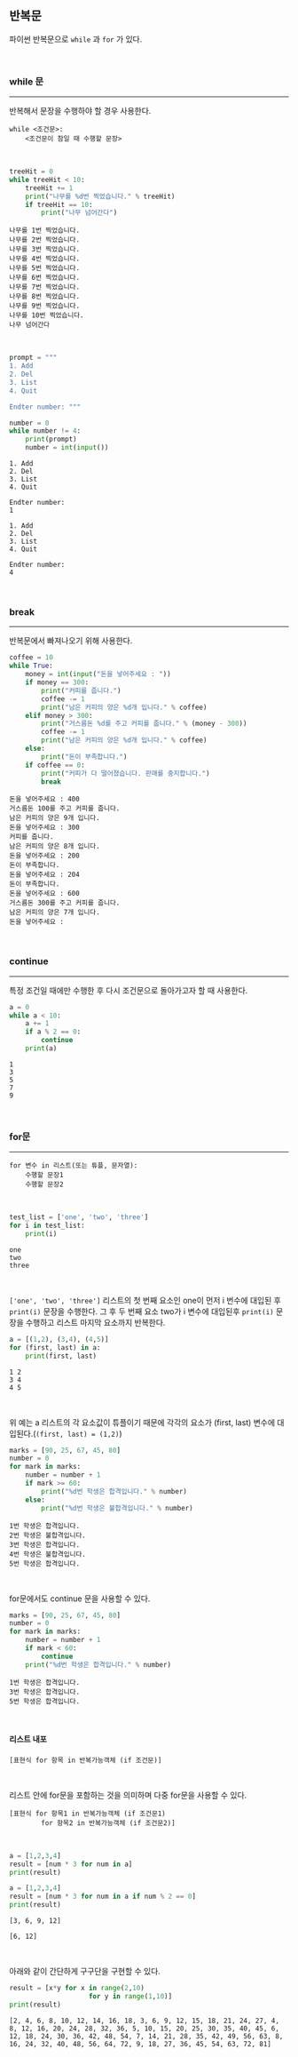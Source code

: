 
## 반복문

파이썬 반복문으로 `while` 과 `for` 가 있다.

<br>

### while 문
---

반복해서 문장을 수행하야 할 경우 사용한다.

```
while <조건문>:
    <조건문이 참일 때 수행할 문장>
```

<br>

```python
treeHit = 0
while treeHit < 10:
    treeHit += 1
    print("나무를 %d번 찍었습니다." % treeHit)
    if treeHit == 10:
        print("나무 넘어간다")
```

```text
나무를 1번 찍었습니다.
나무를 2번 찍었습니다.
나무를 3번 찍었습니다.
나무를 4번 찍었습니다.
나무를 5번 찍었습니다.
나무를 6번 찍었습니다.
나무를 7번 찍었습니다.
나무를 8번 찍었습니다.
나무를 9번 찍었습니다.
나무를 10번 찍었습니다.
나무 넘어간다
```

<br>

```python
prompt = """
1. Add
2. Del
3. List
4. Quit

Endter number: """

number = 0
while number != 4:
    print(prompt)
    number = int(input())
```

```text
1. Add
2. Del
3. List
4. Quit

Endter number:
1

1. Add
2. Del
3. List
4. Quit

Endter number:
4
```

<br>

### break
---

반복문에서 빠져나오기 위해 사용한다.

```python
coffee = 10
while True:
    money = int(input("돈을 넣어주세요 : "))
    if money == 300:
        print("커피를 줍니다.")
        coffee -= 1
        print("남은 커피의 양은 %d개 입니다." % coffee)
    elif money > 300:
        print("거스름돈 %d를 주고 커피를 줍니다." % (money - 300))
        coffee -= 1
        print("남은 커피의 양은 %d개 입니다." % coffee)
    else:
        print("돈이 부족합니다.")
    if coffee == 0:
        print("커피가 다 떨어졌습니다. 판매를 중지합니다.")
        break
```
```text
돈을 넣어주세요 : 400
거스름돈 100를 주고 커피를 줍니다.
남은 커피의 양은 9개 입니다.
돈을 넣어주세요 : 300
커피를 줍니다.
남은 커피의 양은 8개 입니다.
돈을 넣어주세요 : 200
돈이 부족합니다.
돈을 넣어주세요 : 204
돈이 부족합니다.
돈을 넣어주세요 : 600
거스름돈 300를 주고 커피를 줍니다.
남은 커피의 양은 7개 입니다.
돈을 넣어주세요 :
```

<br>

### continue 
---

특정 조건일 때에만 수행한 후 다시 조건문으로 돌아가고자 할 때 사용한다.

```python
a = 0
while a < 10:
    a += 1
    if a % 2 == 0:
        continue
    print(a)
```
```text
1
3
5
7
9
```

<br>

### for문
---

```text
for 변수 in 리스트(또는 튜플, 문자열):
    수행할 문장1
    수행할 문장2
```

<br>

```python
test_list = ['one', 'two', 'three']
for i in test_list:
    print(i)
```

```text
one
two
three
```

<br>

`['one', 'two', 'three']` 리스트의 첫 번째 요소인 one이 먼저 i 번수에 대입된 후 `print(i)` 문장을 수행한다. 그 후 두 번째 요소 two가 i 변수에 대입된후 `print(i)` 문장을 수행하고
리스트 마지막 요소까지 반복한다.

```python
a = [(1,2), (3,4), (4,5)]
for (first, last) in a:
    print(first, last)
```
```text
1 2
3 4
4 5
```

<br>

위 예는 a 리스트의 각 요소값이 튜플이기 때문에 각각의 요소가 (first, last) 변수에 대입된다.(`(first, last) = (1,2)`)

```python
marks = [90, 25, 67, 45, 80]
number = 0
for mark in marks:
    number = number + 1
    if mark >= 60:
        print("%d번 학생은 합격입니다." % number)
    else:
        print("%d번 학생은 불합격입니다." % number)
```
```text
1번 학생은 합격입니다.
2번 학생은 불합격입니다.
3번 학생은 합격입니다.
4번 학생은 불합격입니다.
5번 학생은 합격입니다.
```

<br>

for문에서도 continue 문을 사용할 수 있다.

```python
marks = [90, 25, 67, 45, 80]
number = 0
for mark in marks:
    number = number + 1
    if mark < 60:
        continue
    print("%d번 학생은 합격입니다." % number)
```
```text
1번 학생은 합격입니다.
3번 학생은 합격입니다.
5번 학생은 합격입니다.
```

<br>

#### 리스트 내포

```text
[표현식 for 항목 in 반복가능객체 (if 조건문)]
```

<br>

리스트 안에 for문을 포함하는 것을 의미하며 다중 for문을 사용할 수 있다.

```text
[표현식 for 항목1 in 반복가능객체 (if 조건문1)
        for 항목2 in 반복가능객체 (if 조건문2)]
```

<br>

```python
a = [1,2,3,4]
result = [num * 3 for num in a]
print(result)

a = [1,2,3,4]
result = [num * 3 for num in a if num % 2 == 0]
print(result)
```
```text
[3, 6, 9, 12]

[6, 12]
```

<br>

아래와 같이 간단하게 구구단을 구현할 수 있다.

```python
result = [x*y for x in range(2,10)
                    for y in range(1,10)]
print(result)
```
```text
[2, 4, 6, 8, 10, 12, 14, 16, 18, 3, 6, 9, 12, 15, 18, 21, 24, 27, 4, 8, 12, 16, 20, 24, 28, 32, 36, 5, 10, 15, 20, 25, 30, 35, 40, 45, 6, 12, 18, 24, 30, 36, 42, 48, 54, 7, 14, 21, 28, 35, 42, 49, 56, 63, 8, 16, 24, 32, 40, 48, 56, 64, 72, 9, 18, 27, 36, 45, 54, 63, 72, 81]
```


